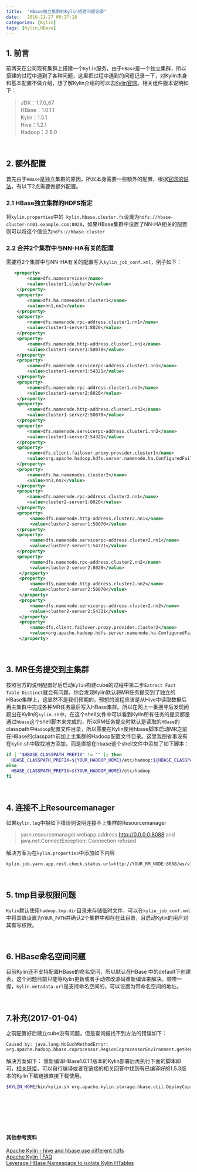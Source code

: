 ```yaml
---
title:  "HBase独立集群的Kylin搭建问题记录"
date:   2016-11-27 00:17:18
categories: [Kylin]
tags: [Kylin,HBase]
---
```


## 1. 前言
前两天在公司现有集群上搭建一个`Kylin`服务，由于`HBase`是一个独立集群，所以搭建的过程中遇到了各种问题，这里把过程中遇到的问题记录一下，对Kylin本身和基本配置不做介绍，想了解Kylin介绍的可以去[Kylin官网][url1]。相关组件版本说明如下：

>JDK：1.7.0_67  
>HBase：1.0.1.1  
>Kylin：1.5.1  
>Hive：1.2.1  
>Hadoop：2.6.0  

<br/>

## 2. 额外配置
首先由于`HBase`是独立集群的原因，所以本身需要一些额外的配置，根据[官网的说法][url2]，有以下2点需要做额外配置。

### 2.1 HBase独立集群的HDFS指定
将`kylin.properties`中的` kylin.hbase.cluster.fs`设置为`hdfs://hbase-cluster-nn01.example.com:8020`，如果HBase集群中设置了NN-HA相关的配置则可以将这个值设为`hdfs://hbase-cluster`

### 2.2 合并2个集群中与NN-HA有关的配置
需要将2个集群中与NN-HA有关的配置写入`kylin_job_conf.xml`，例子如下：

```xml
   <property>
        <name>dfs.nameservices</name>
        <value>cluster1,cluster2</value>
    </property>
    <property>
        <name>dfs.ha.namenodes.cluster1</name>
        <value>nn1,nn2</value>
    </property>
    <property>
        <name>dfs.namenode.rpc-address.cluster1.nn1</name>
        <value>cluster1-server1:8020</value>
    </property>
    <property>
        <name>dfs.namenode.http-address.cluster1.nn1</name>
        <value>cluster1-server1:50070</value>
    </property>
    <property>
        <name>dfs.namenode.servicerpc-address.cluster1.nn1</name>
        <value>cluster1-server1:54321</value>
    </property>
    <property>
        <name>dfs.namenode.rpc-address.cluster1.nn2</name>
        <value>cluster1-server2:8020</value>
    </property>
    <property>
        <name>dfs.namenode.http-address.cluster1.nn2</name>
        <value>cluster1-server2:50070</value>
    </property>
    <property>
        <name>dfs.namenode.servicerpc-address.cluster1.nn2</name>
        <value>cluster1-server2:54321</value>
    </property>
    <property>
        <name>dfs.client.failover.proxy.provider.cluster1</name>
        <value>org.apache.hadoop.hdfs.server.namenode.ha.ConfiguredFailoverProxyProvider</value>
    </property>
    <property>
        <name>dfs.ha.namenodes.cluster2</name>
        <value>nn1,nn2</value>
    </property>
    <property>
        <name>dfs.namenode.rpc-address.cluster2.nn1</name>
        <value>cluster2-server1:8020</value>
    </property>
    <property>
         <name>dfs.namenode.http-address.cluster2.nn1</name>
         <value>cluster2-server1:50070</value>
    </property>
    <property>
         <name>dfs.namenode.servicerpc-address.cluster2.nn1</name>
         <value>cluster2-server1:54321</value>
    </property>
    <property>
         <name>dfs.namenode.rpc-address.cluster2.nn2</name>
         <value>cluster2-server2:8020</value>
     </property>
     <property>
         <name>dfs.namenode.http-address.cluster2.nn2</name>
         <value>cluster2-server2:50070</value>
     </property>
     <property>
         <name>dfs.namenode.servicerpc-address.cluster2.nn2</name>
         <value>cluster2-server2:54321</value>
     </property>
     <property>
         <name>dfs.client.failover.proxy.provider.cluster2</name>
         <value>org.apache.hadoop.hdfs.server.namenode.ha.ConfiguredFailoverProxyProvider</value>
     </property>
```
<br/>

## 3. MR任务提交到主集群
按照官方的说明配置好后启动`Kylin`构建cube的过程中第二步` Extract Fact Table Distinct `就会有问题，你会发现Kylin默认将MR任务提交到了独立的HBase集群上，这显然不是我们预期的，预想的流程应该是从Hive中读取数据后再主集群中完成各种MR任务最后写入HBase集群。所以在网上一番搜寻后发现问题出在Kylin的`kylin.sh`中，在这个shell文件中可以看到Kylin所有任务的提交都是通过`hbase`这个shell脚本来完成的，所以RM任务提交时默认是读取的`HBase`的classpath中`Hadoop`配置文件目录，所以需要在Kylin使用hbase脚本启动MR之前在HBase的classpath前加上主集群的Hadoop配置文件目录。这里我图省事没有在kylin.sh中取找地方添加，而是直接在hbase这个shell文件中添加了如下脚本：

```bash
if [ "$HBASE_CLASSPATH_PREFIX" != "" ]; then
  HBASE_CLASSPATH_PREFIX=${YOUR_HADOOP_HOME}/etc/hadoop:${HBASE_CLASSPATH_PREFIX}
else
  HBASE_CLASSPATH_PREFIX=${YOUR_HADOOP_HOME}/etc/hadoop
fi
```
<br/>

## 4. 连接不上Resourcemanager
如果`kylin.log`中报如下错误则说明连接不上集群的Resourcemanager

>yarn.resourcemanager.webapp.address:http://0.0.0.0:8088 and java.net.ConnectException: Connection refused

解决方案为在`kylin.properties`中添加如下内容

```xml
kylin.job.yarn.app.rest.check.status.url=http://YOUR_RM_NODE:8088/ws/v1/cluster/apps/${job_id}?anonymous=true
```
<br/>

## 5. tmp目录权限问题
`Kylin`默认使用`hadoop.tmp.dir`目录来存储临时文件，可以在`kylin_job_conf.xml`中将其值设置为`YOUR_PATH`并确认2个集群中都存在此目录，且启动Kylin的用户对其有写权限。

<br/>

## 6. HBase命名空间问题
目前Kylin还不支持配置HBase的命名空间，所以默认在HBase
中的default下创建表，这个问题目前只能等Kylin更新或者手动修改源码重新编译来解决。顺带一提，`kylin.metadata.url`是支持命名空间的，可以设置为带命名空间的地址。

<br/>

## 7.补充(2017-01-04)
之前配置好后建立cube没有问题，但是查询报找不到方法的错误如下：

```
Caused by: java.lang.NoSuchMethodError: 
org.apache.hadoop.hbase.coprocessor.RegionCoprocessorEnvironment.getRegion()Lorg/apache/hadoop/hbase/regionserver/Region;
```

解决方案如下：
重新编译HBase1.0.1.1版本的Kylin部署后再执行下面的脚本即可，[相关链接][url3]，可以自行编译或者在链接的相关回答中找到有已编译好的1.5.3版本的Kylin下载链接直接下载使用。

```bash
$KYLIN_HOME/bin/kylin.sh org.apache.kylin.storage.hbase.util.DeployCoprocessorCLI $KYLIN_HOME/lib/kylin-coprocessor-*.jar all
```
<br/>
<br/>
<br/>
<br/>
<br/>


#### 其他参考资料

[Apache Kylin - hive and hbase use different hdfs](http://apache-kylin.74782.x6.nabble.com/hive-and-hbase-use-different-hdfs-td1922.html)  
[Apache Kylin | FAQ](http://kylin.apache.org/docs15/gettingstarted/faq.html)  
[Leverage HBase Namespace to isolate Kylin HTables](https://issues.apache.org/jira/browse/KYLIN-224)  

[url1]:http://kylin.apache.org/
[url2]:http://kylin.apache.org/blog/2016/06/10/standalone-hbase-cluster/
[url3]:http://apache-kylin.74782.x6.nabble.com/cube-query-problem-with-kylin-1-5-3-td5484.html#a5546